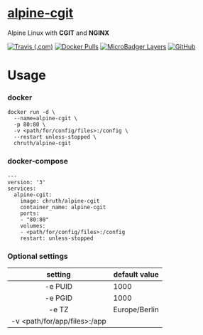 # [alpine-cgit](https://github.com/chruth/alpine-cgit)

Alpine Linux with **CGIT** and **NGINX** 

[![Travis (.com)](https://img.shields.io/travis/com/chruth/alpine-cgit?style=flat-square)](https://travis-ci.com/github/chruth/alpine-cgit/)
[![Docker Pulls](https://img.shields.io/docker/pulls/chruth/alpine-cgit?style=flat-square)](https://hub.docker.com/r/chruth/alpine-cgit)
[![MicroBadger Layers](https://img.shields.io/microbadger/layers/chruth/alpine-cgit?style=flat-square)](https://microbadger.com/images/chruth/alpine-cgit)
[![GitHub](https://img.shields.io/github/license/chruth/alpine-cgit?style=flat-square)](https://github.com/chruth/alpine-cgit/blob/master/LICENSE)

# Usage

### docker

```
docker run -d \
  --name=alpine-cgit \
  -p 80:80 \
  -v <path/for/config/files>:/config \
  --restart unless-stopped \
  chruth/alpine-cgit
```


### docker-compose

```
---
version: '3'
services:
  alpine-cgit:
    image: chruth/alpine-cgit
    container_name: alpine-cgit
    ports:
    - "80:80"
    volumes:
    - <path/for/config/files>:/config
    restart: unless-stopped
```

### Optional settings

| setting | default value |
| :---: | --- |
| -e PUID | 1000 |
| -e PGID | 1000 |
| -e TZ | Europe/Berlin |
| -v \<path/for/app/files\>:/app |  |
